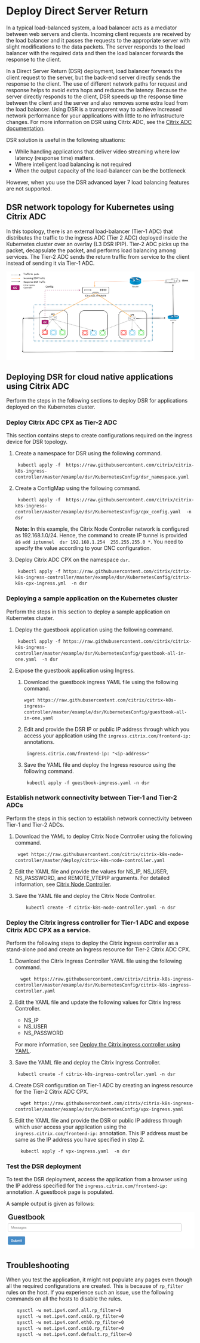 # Deploy Direct Server Return

In a typical load-balanced system, a load balancer acts as a mediator between
web servers and clients. Incoming client requests are received by the load balancer and it passes the requests to the appropriate server with slight modifications to the data packets. The server responds to the load balancer with the required data and then the load balancer forwards the response to the client.

In a Direct Server Return (DSR) deployment, load balancer forwards the client request to the server, but the back-end server directly sends the response to the client. The use of different network paths for request and response helps to avoid extra hops and reduces the latency. Because the server directly responds to the client, DSR speeds up the response time between the client and the server and also removes some extra load from the load balancer. Using DSR is a transparent way to achieve increased network performance for your applications with little to no infrastructure changes.
For more information on DSR using Citrix ADC, see the [Citrix ADC documentation](https://docs.citrix.com/en-us/citrix-adc/13/load-balancing/load-balancing-dsrmode.html).

DSR solution is useful in the following situations:

- While handling applications that deliver video streaming where low latency (response time) matters.
- Where intelligent load balancing is not required
- When the output capacity of the load-balancer can be the bottleneck

However, when you use the DSR advanced layer 7 load balancing features are not supported.

## DSR network topology for Kubernetes using Citrix ADC

In this topology, there is an external load-balancer (Tier-1 ADC) that distributes the traffic to the ingress ADC (Tier 2 ADC) deployed inside the Kubernetes cluster over an overlay (L3 DSR IPIP). Tier-2 ADC picks up the packet, decapsulate the packet, and performs load balancing among services. The Tier-2 ADC sends the return traffic from service to the client instead of sending it via Tier-1 ADC.

![](../media/DSR_Traffic_FLow.png)

## Deploying DSR for cloud native applications using Citrix ADC

Perform the steps in the following sections to deploy DSR for applications deployed on the Kubernetes cluster.

###  Deploy Citrix ADC CPX as Tier-2 ADC

This section contains steps to create configurations required on the ingress device for DSR topology.

1. Create a namespace for DSR using the following command.
	
	    kubectl apply -f  https://raw.githubusercontent.com/citrix/citrix-k8s-ingress-controller/master/example/dsr/KubernetesConfig/dsr_namespace.yaml

1. Create a ConfigMap using the following command.

	
        kubectl apply -f  https://raw.githubusercontent.com/citrix/citrix-k8s-ingress-controller/master/example/dsr/KubernetesConfig/cpx_config.yaml  -n dsr
     
    **Note:** In this example, the Citrix Node Controller network is configured as 192.168.1.0/24. Hence, the command to create IP tunnel is provided as `add iptunnel  dsr 192.168.1.254  255.255.255.0 *`. You need to specify the value according to your CNC configuration.
   

2. Deploy Citrix ADC CPX on the namespace `dsr`.

	
	    kubectl apply -f https://raw.githubusercontent.com/citrix/citrix-k8s-ingress-controller/master/example/dsr/KubernetesConfig/citrix-k8s-cpx-ingress.yml  -n dsr

###  Deploying a sample application on the Kubernetes cluster

Perform the steps in this section to deploy a sample application on Kubernetes cluster.

1. Deploy the guestbook application using the following command.

        kubectl apply -f https://raw.githubusercontent.com/citrix/citrix-k8s-ingress-controller/master/example/dsr/KubernetesConfig/guestbook-all-in-one.yaml  -n dsr 

1. Expose the guestbook application using Ingress.

	 1. Download the guestbook ingress YAML file using the following command.

	
	        wget https://raw.githubusercontent.com/citrix/citrix-k8s-ingress-controller/master/example/dsr/KubernetesConfig/guestbook-all-in-one.yaml
	

	1. Edit and provide the DSR IP or public IP address through which you access your application using the ```ingress.citrix.com/frontend-ip:``` annotations.

            ingress.citrix.com/frontend-ip: "<ip-address>"
	
    1. Save the YAML file and deploy the Ingress resource using the following command.
   
     	    kubectl apply -f guestbook-ingress.yaml -n dsr


###  Establish network connectivity between Tier-1 and Tier-2 ADCs

Perform the steps in this section to establish network connectivity between Tier-1 and Tier-2 ADCs.

1. Download the YAML to deploy Citrix Node Controller using the following command.
	
	    wget https://raw.githubusercontent.com/citrix/citrix-k8s-node-controller/master/deploy/citrix-k8s-node-controller.yaml
	
2. Edit the YAML file and provide the values for NS_IP, NS_USER, NS_PASSWORD, and REMOTE_VTEPIP arguments. For detailed information, see [Citrix Node Controller](https://github.com/citrix/citrix-k8s-node-controller).

3. Save the YAML file and deploy the Citrix Node Controller.
	
           kubectl create -f citrix-k8s-node-controller.yaml -n dsr

### Deploy the Citrix ingress controller for Tier-1 ADC and expose Citrix ADC CPX as a service. 

Perform the following steps to deploy the Citrix ingress controller as a stand-alone pod and create an Ingress resource for Tier-2 Citrix ADC CPX.

   1. Download the Citrix Ingress Controller YAML file using the following command.
	
            wget https://raw.githubusercontent.com/citrix/citrix-k8s-ingress-controller/master/example/dsr/KubernetesConfig/citrix-k8s-ingress-controller.yaml


   2. Edit the YAML file and update the following values for Citrix Ingress Controller.

        - NS_IP
        - NS_USER
        - NS_PASSWORD
  
        
      For more information, see [Deploy the Citrix ingress controller using YAML](https://docs.netscaler.com/en-us/citrix-k8s-ingress-controller/deploy/cic-yaml#deploy-netscaler-ingress-controller-as-a-standalone-pod-in-the-kubernetes-cluster-for-netscaler-mpx-or-vpx-appliances.html).

   3. Save the YAML file and deploy the Citrix Ingress Controller.

	
           kubectl create -f citrix-k8s-ingress-controller.yaml -n dsr

   4. Create DSR configuration on Tier-1 ADC by creating an ingress resource for the Tier-2 Citrix ADC CPX.
	
	        wget https://raw.githubusercontent.com/citrix/citrix-k8s-ingress-controller/master/example/dsr/KubernetesConfig/vpx-ingress.yaml 
	
   5. Edit the YAML file and provide the DSR or public IP address through which user access your application using the ```ingress.citrix.com/frontend-ip:``` annotation. This IP address must be same as the IP address you have specified in step 2.
	
     	    kubectl apply -f vpx-ingress.yaml  -n dsr
	
### Test the DSR deployment

To test the DSR deployment, access the application from a browser using the IP address specified for the ```ingress.citrix.com/frontend-ip:``` annotation. A guestbook page is populated.

A sample output is given as follows:

![](../media/ApplicationOutput.png)

<a name="misc"></a>


## Troubleshooting

When you test the application, it might not populate any pages even though all the required configurations are created. This is because of ```rp_filter``` rules on the host. If you experience such an issue, use the following commands on all the hosts to disable the rules.

        sysctl -w net.ipv4.conf.all.rp_filter=0
        sysctl -w net.ipv4.conf.cni0.rp_filter=0
        sysctl -w net.ipv4.conf.eth0.rp_filter=0
        sysctl -w net.ipv4.conf.cni0.rp_filter=0
        sysctl -w net.ipv4.conf.default.rp_filter=0
